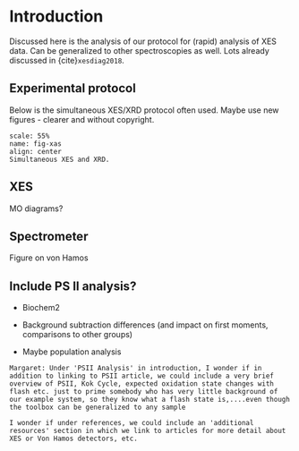 <!-- #raw -->
# Introduction
Discussed here is the analysis of our protocol for (rapid) analysis of XES data. Can be generalized to other spectroscopies as well. Lots already discussed in {cite}`xesdiag2018`.


## Experimental protocol
Below is the simultaneous XES/XRD protocol often used. Maybe use new figures - clearer and without copyright.
```{figure} /imgs/setup.png
scale: 55%
name: fig-xas
align: center
Simultaneous XES and XRD.
```

## XES

MO diagrams?

## Spectrometer

Figure on von Hamos

## Include PS II analysis?

- Biochem2

- Background subtraction differences (and impact on first moments, comparisons to other groups)

- Maybe population analysis

```{note}
Margaret: Under 'PSII Analysis' in introduction, I wonder if in addition to linking to PSII article, we could include a very brief overview of PSII, Kok Cycle, expected oxidation state changes with flash etc. just to prime somebody who has very little background of our example system, so they know what a flash state is,....even though the toolbox can be generalized to any sample
```

```{note}
I wonder if under references, we could include an 'additional resources' section in which we link to articles for more detail about XES or Von Hamos detectors, etc. 
```
<!-- #endraw -->